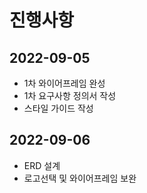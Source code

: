 # 진행사항
## 2022-09-05
- 1차 와이어프레임 완성
- 1차 요구사항 정의서 작성
- 스타일 가이드 작성

## 2022-09-06
- ERD 설계
- 로고선택 및 와이어프레임 보완

